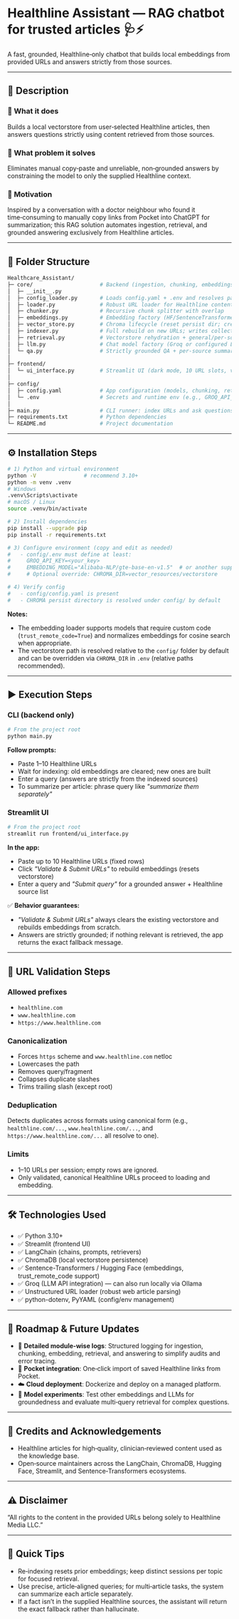   # Healthline Assistant — RAG chatbot for trusted articles 🩺⚡️

A fast, grounded, Healthline‑only chatbot that builds local embeddings from provided URLs and answers strictly from those sources.

---

## 📖 Description

### 🔹 What it does  
Builds a local vectorstore from user‑selected Healthline articles, then answers questions strictly using content retrieved from those sources.

### 🔹 What problem it solves  
Eliminates manual copy‑paste and unreliable, non‑grounded answers by constraining the model to only the supplied Healthline context.

### 🔹 Motivation  
Inspired by a conversation with a doctor neighbour who found it time‑consuming to manually copy links from Pocket into ChatGPT for summarization; this RAG solution automates ingestion, retrieval, and grounded answering exclusively from Healthline articles.

---

## 📂 Folder Structure

```bash
Healthcare_Assistant/
├─ core/                     # Backend (ingestion, chunking, embeddings, vectorstore, retrieval, LLM, QA)
│  ├─ __init__.py
│  ├─ config_loader.py       # Loads config.yaml + .env and resolves paths (e.g., persist directory)
│  ├─ loader.py              # Robust URL loader for Healthline content
│  ├─ chunker.py             # Recursive chunk splitter with overlap
│  ├─ embeddings.py          # Embedding factory (HF/SentenceTransformer + trust_remote_code support)
│  ├─ vector_store.py        # Chroma lifecycle (reset persist dir; create store)
│  ├─ indexer.py             # Full rebuild on new URLs; writes collection fingerprint + sources manifest
│  ├─ retrieval.py           # Vectorstore rehydration + general/per-source retrievers
│  ├─ llm.py                 # Chat model factory (Groq or configured LLM)
│  └─ qa.py                  # Strictly grounded QA + per-source summarization (no external citations)
│
├─ frontend/
│  └─ ui_interface.py        # Streamlit UI (dark mode, 10 URL slots, validation, grounded answers)
│
├─ config/
│  ├─ config.yaml            # App configuration (models, chunking, retrieval, paths)
│  └─ .env                   # Secrets and runtime env (e.g., GROQ_API_KEY, EMBEDDING_MODEL)
│
├─ main.py                   # CLI runner: index URLs and ask questions (or summarize per article)
├─ requirements.txt          # Python dependencies
└─ README.md                 # Project documentation
```

---

## ⚙️ Installation Steps

```bash
# 1) Python and virtual environment
python -V               # recommend 3.10+
python -m venv .venv
# Windows
.venv\Scripts\activate
# macOS / Linux
source .venv/bin/activate

# 2) Install dependencies
pip install --upgrade pip
pip install -r requirements.txt

# 3) Configure environment (copy and edit as needed)
#   - config/.env must define at least:
#     GROQ_API_KEY=<your_key>
#     EMBEDDING_MODEL="Alibaba-NLP/gte-base-en-v1.5"  # or another supported model
#     # Optional override: CHROMA_DIR=vector_resources/vectorstore

# 4) Verify config
#   - config/config.yaml is present
#   - CHROMA persist directory is resolved under config/ by default
```

**Notes:**  
- The embedding loader supports models that require custom code (`trust_remote_code=True`) and normalizes embeddings for cosine search when appropriate.  
- The vectorstore path is resolved relative to the `config/` folder by default and can be overridden via `CHROMA_DIR` in `.env` (relative paths recommended).  

---

## ▶️ Execution Steps

### CLI (backend only)

```bash
# From the project root
python main.py
```

**Follow prompts:**  
- Paste 1–10 Healthline URLs  
- Wait for indexing: old embeddings are cleared; new ones are built  
- Enter a query (answers are strictly from the indexed sources)  
- To summarize per article: phrase query like *"summarize them separately"*  

### Streamlit UI

```bash
# From the project root
streamlit run frontend/ui_interface.py
```

**In the app:**  
- Paste up to 10 Healthline URLs (fixed rows)  
- Click *"Validate & Submit URLs"* to rebuild embeddings (resets vectorstore)  
- Enter a query and *"Submit query"* for a grounded answer + Healthline source list  

✅ **Behavior guarantees:**  
- *"Validate & Submit URLs"* always clears the existing vectorstore and rebuilds embeddings from scratch.  
- Answers are strictly grounded; if nothing relevant is retrieved, the app returns the exact fallback message.  

---

## 🔎 URL Validation Steps

### Allowed prefixes
- `healthline.com`  
- `www.healthline.com`  
- `https://www.healthline.com`  

### Canonicalization
- Forces `https` scheme and `www.healthline.com` netloc  
- Lowercases the path  
- Removes query/fragment  
- Collapses duplicate slashes  
- Trims trailing slash (except root)  

### Deduplication
Detects duplicates across formats using canonical form (e.g., `healthline.com/...`, `www.healthline.com/...`, and `https://www.healthline.com/...` all resolve to one).

### Limits
- 1–10 URLs per session; empty rows are ignored.  
- Only validated, canonical Healthline URLs proceed to loading and embedding.  

---

## 🛠️ Technologies Used

- ✅ Python 3.10+  
- ✅ Streamlit (frontend UI)  
- ✅ LangChain (chains, prompts, retrievers)  
- ✅ ChromaDB (local vectorstore persistence)  
- ✅ Sentence-Transformers / Hugging Face (embeddings, trust_remote_code support)  
- ✅ Groq (LLM API integration) — can also run locally via Ollama  
- ✅ Unstructured URL loader (robust web article parsing)  
- ✅ python-dotenv, PyYAML (config/env management)  

---

## 🚀 Roadmap & Future Updates

- 📜 **Detailed module‑wise logs**: Structured logging for ingestion, chunking, embedding, retrieval, and answering to simplify audits and error tracing.  
- 🔗 **Pocket integration**: One‑click import of saved Healthline links from Pocket.  
- ☁️ **Cloud deployment**: Dockerize and deploy on a managed platform.  
- 🧪 **Model experiments**: Test other embeddings and LLMs for groundedness and evaluate multi‑query retrieval for complex questions.  

---

## 🙏 Credits and Acknowledgements

- Healthline articles for high‑quality, clinician‑reviewed content used as the knowledge base.  
- Open‑source maintainers across the LangChain, ChromaDB, Hugging Face, Streamlit, and Sentence‑Transformers ecosystems.  

---

## ⚠️ Disclaimer

“All rights to the content in the provided URLs belong solely to Healthline Media LLC.”  

---

## 📌 Quick Tips

- Re‑indexing resets prior embeddings; keep distinct sessions per topic for focused retrieval.  
- Use precise, article‑aligned queries; for multi‑article tasks, the system can summarize each article separately.  
- If a fact isn’t in the supplied Healthline sources, the assistant will return the exact fallback rather than hallucinate.  
